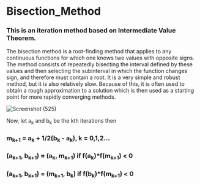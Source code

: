# Bisection_Method

### This is an iteration method based on Intermediate Value Theorem.

The bisection method is a root-finding method that applies to any continuous functions 
for which one knows two values with opposite signs. The method consists of repeatedly 
bisecting the interval defined by these values and then selecting the subinterval in which 
the function changes sign, and therefore must contain a root. 
It is a very simple and robust method, but it is also relatively slow. Because of this, it is often used to obtain a 
rough approximation to a solution which is then used as a starting point for more rapidly 
converging methods.
      
      
![Screenshot (525)](https://user-images.githubusercontent.com/58243776/112724252-79d6e880-8f38-11eb-92cc-a6384cc85f53.png)


Now, let a<sub>k</sub> and b<sub>k</sub> be the kth iterations
then 
###                     m<sub>k+1</sub> = a<sub>k</sub> + 1/2(b<sub>k</sub> - a<sub>k</sub>), k = 0,1,2...
###                     (a<sub>k+1</sub>, b<sub>k+1</sub>) = (a<sub>k</sub>, m<sub>k+1</sub>) if f(a<sub>k</sub>)*f(m<sub>k+1</sub>) < 0
###                     (a<sub>k+1</sub>, b<sub>k+1</sub>) = (m<sub>k+1</sub>, b<sub>k</sub>) if f(b<sub>k</sub>)*f(m<sub>k+1</sub>) < 0


